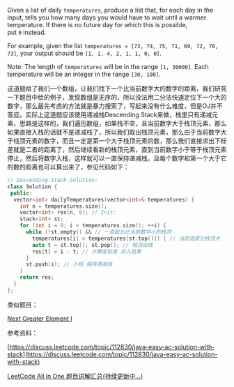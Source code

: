 Given a list of daily `temperatures`, produce a list that, for each day in the input, tells you how many days you would have to wait until a warmer temperature. If there is no future day for which this is possible, put `0` instead.

For example, given the list `temperatures = [73, 74, 75, 71, 69, 72, 76, 73]`, your output should be `[1, 1, 4, 2, 1, 1, 0, 0]`.

Note: The length of `temperatures` will be in the range `[1, 30000]`. Each temperature will be an integer in the range `[30, 100]`.

这道题给了我们一个数组，让我们找下一个比当前数字大的数字的距离，我们研究一下题目中给的例子，发现数组是无序的，所以没法用二分法快速定位下一个大的数字，那么最先考虑的方法就是暴力搜索了，写起来没有什么难度，但是OJ并不答应。实际上这道题应该使用递减栈Descending Stack来做，栈里只有递减元素，思路是这样的，我们遍历数组，如果栈不空，且当前数字大于栈顶元素，那么如果直接入栈的话就不是递减栈了，所以我们取出栈顶元素，那么由于当前数字大于栈顶元素的数字，而且一定是第一个大于栈顶元素的数，那么我们直接求出下标差就是二者的距离了，然后继续看新的栈顶元素，直到当前数字小于等于栈顶元素停止，然后将数字入栈，这样就可以一直保持递减栈，且每个数字和第一个大于它的数的距离也可以算出来了，参见代码如下：

```cpp
// Descending-Stack-Solution:
class Solution {
 public:
  vector<int> dailyTemperatures(vector<int>& temperatures) {
    int n = temperatures.size();
    vector<int> res(n, 0); // Init:
    stack<int> st;
    for (int i = 0; i < temperatures.size(); ++i) {
      while (!st.empty() && // 一直取出比当前数字小的栈顶
        temperatures[i] > temperatures[st.top()]) { // 当前温度比栈顶大
        auto t = st.top(); st.pop(); // 栈顶出栈
        res[t] = i - t; // 计算坐标差 存入结果
      }
      st.push(i); // 入栈 保持递减栈
    }
    return res;
  }
};
```

类似题目：

[Next Greater Element I](http://www.cnblogs.com/grandyang/p/6399855.html)

参考资料：

[https://discuss.leetcode.com/topic/112830/java-easy-ac-solution-with-stack](https://discuss.leetcode.com/topic/112830/java-easy-ac-solution-with-stack)

[LeetCode All in One 题目讲解汇总(持续更新中...)](http://www.cnblogs.com/grandyang/p/4606334.html)